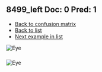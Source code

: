 ## 8499_left Doc: 0 Pred: 1
- [Back to confusion matrix](https://github.com/juliandewit/kaggle_retinopathy/blob/master/matrix.md)
- [Back to list](https://github.com/juliandewit/kaggle_retinopathy/blob/master/lists/01/list.md)
- [Next example in list](https://github.com/juliandewit/kaggle_retinopathy/blob/master/lists/01/85/8551_left.md)

![Eye](https://retinopaty.blob.core.windows.net/size1024/8499_left_0.jpeg)

### 

![Eye]()
